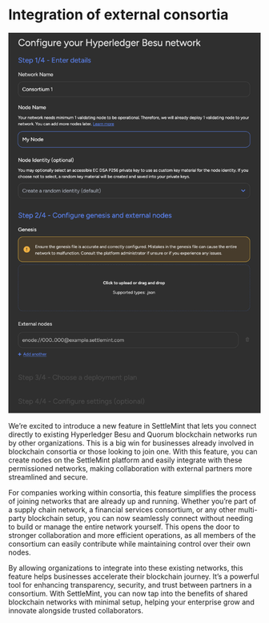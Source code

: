 # Integration of external consortia

![Changelog Image](../static/img/releases/integration-of-external-consortia.png)

We’re excited to introduce a new feature in SettleMint that lets you connect directly to existing Hyperledger Besu and Quorum blockchain networks run by other organizations. This is a big win for businesses already involved in blockchain consortia or those looking to join one. With this feature, you can create nodes on the SettleMint platform and easily integrate with these permissioned networks, making collaboration with external partners more streamlined and secure.

For companies working within consortia, this feature simplifies the process of joining networks that are already up and running. Whether you’re part of a supply chain network, a financial services consortium, or any other multi-party blockchain setup, you can now seamlessly connect without needing to build or manage the entire network yourself. This opens the door to stronger collaboration and more efficient operations, as all members of the consortium can easily contribute while maintaining control over their own nodes.

By allowing organizations to integrate into these existing networks, this feature helps businesses accelerate their blockchain journey. It’s a powerful tool for enhancing transparency, security, and trust between partners in a consortium. With SettleMint, you can now tap into the benefits of shared blockchain networks with minimal setup, helping your enterprise grow and innovate alongside trusted collaborators.
